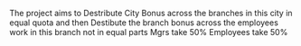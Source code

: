 The project aims to 
Destribute City Bonus across the branches in this city in equal quota and then Destibute the branch bonus across the employees work in this branch not in equal parts 
Mgrs take 50% 
Employees take 50% 
